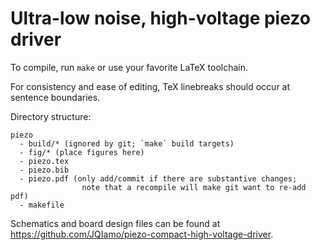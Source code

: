 # Ultra-low noise, high-voltage piezo driver

To compile, run `make` or use your favorite LaTeX toolchain.

For consistency and ease of editing, TeX linebreaks should occur at sentence boundaries.

Directory structure:

    piezo
      - build/* (ignored by git; `make` build targets)
      - fig/* (place figures here)
      - piezo.tex
      - piezo.bib
      - piezo.pdf (only add/commit if there are substantive changes;
                    note that a recompile will make git want to re-add pdf)
      - makefile

Schematics and board design files can be found at https://github.com/JQIamo/piezo-compact-high-voltage-driver.
